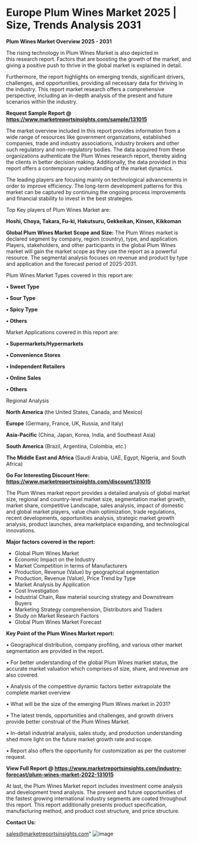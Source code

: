 # Europe Plum Wines Market 2025 | Size, Trends Analysis 2031

<Strong> Plum Wines Market Overview 2025 - 2031</strong>

The rising technology in Plum Wines Market is also depicted in this research report. Factors that are boosting the growth of the market, and giving a positive push to thrive in the global market is explained in detail.

Furthermore, the report highlights on emerging trends, significant drivers, challenges, and opportunities, providing all necessary data for thriving in the industry. This report market research offers a comprehensive perspective, including an in-depth analysis of the present and future scenarios within the industry.

<strong>Request Sample Report @ <a href=https://www.marketreportsinsights.com/sample/131015>https://www.marketreportsinsights.com/sample/131015</a></strong>

The market overview included in this report provides information from a wide range of resources like government organizations, established companies, trade and industry associations, industry brokers and other such regulatory and non-regulatory bodies. The data acquired from these organizations authenticate the Plum Wines research report, thereby aiding the clients in better decision making. Additionally, the data provided in this report offers a contemporary understanding of the market dynamics.

The leading players are focusing mainly on technological advancements in order to improve efficiency. The long-term development patterns for this market can be captured by continuing the ongoing process improvements and financial stability to invest in the best strategies.

Top Key players of Plum Wines Market are:

<strong>Hoshi, Choya, Takara, Fu-ki, Hakutsuru, Gekkeikan, Kinsen, Kikkoman</strong>

<strong><b>Global Plum Wines Market Scope and Size:</b></strong>
The Plum Wines market is declared segment by company, region (country), type, and application. Players, stakeholders, and other participants in the global Plum Wines market will gain the market scope as they use the report as a powerful resource. The segmental analysis focuses on revenue and product by type and application and the forecast period of 2025-2031.

Plum Wines Market Types covered in this report are:

<strong>• Sweet Type

• Sour Type

• Spicy Type

• Others</strong>

Market Applications covered in this report are:

<strong>• Supermarkets/Hypermarkets

• Convenience Stores

• Independent Retailers

• Online Sales

• Others</strong> 

Regional Analysis

<strong>North America</strong> (the United States, Canada, and Mexico)

<strong>Europe</strong> (Germany, France, UK, Russia, and Italy)

<strong>Asia-Pacific</strong> (China, Japan, Korea, India, and Southeast Asia)

<strong>South America</strong> (Brazil, Argentina, Colombia, etc.)

<strong>The Middle East and Africa</strong> (Saudi Arabia, UAE, Egypt, Nigeria, and South Africa)

<strong>Go For Interesting Discount Here: <a href=https://www.marketreportsinsights.com/discount/131015>https://www.marketreportsinsights.com/discount/131015</a></strong>

The Plum Wines market report provides a detailed analysis of global market size, regional and country-level market size, segmentation market growth, market share, competitive Landscape, sales analysis, impact of domestic and global market players, value chain optimization, trade regulations, recent developments, opportunities analysis, strategic market growth analysis, product launches, area marketplace expanding, and technological innovations.

<strong><b>Major factors covered in the report:</b></strong>
<ul>
  <li>Global Plum Wines Market </li>
  <li>Economic Impact on the Industry</li>
  <li>Market Competition in terms of Manufacturers</li>
  <li>Production, Revenue (Value) by geographical segmentation</li>
  <li>Production, Revenue (Value), Price Trend by Type</li>
  <li>Market Analysis by Application</li>
  <li>Cost Investigation</li>
  <li>Industrial Chain, Raw material sourcing strategy and Downstream Buyers</li>
  <li>Marketing Strategy comprehension, Distributors and Traders</li>
  <li>Study on Market Research Factors</li>
  <li>Global Plum Wines Market Forecast</li>
</ul>

<strong><b>Key Point of the Plum Wines Market report:</b></strong>

• Geographical distribution, company profiling, and various other market segmentation are provided in the report.

• For better understanding of the global Plum Wines market status, the accurate market valuation which comprises of size, share, and revenue are also covered.

• Analysis of the competitive dynamic factors better extrapolate the complete market overview

• What will be the size of the emerging Plum Wines market in 2031?

• The latest trends, opportunities and challenges, and growth drivers provide better construal of the Plum Wines Market.

• In-detail industrial analysis, sales study, and production understanding shed more light on the future market growth rate and scope.

• Report also offers the opportunity for customization as per the customer request.

<strong><b>View Full Report @ <a href=https://www.marketreportsinsights.com/industry-forecast/plum-wines-market-2022-131015>https://www.marketreportsinsights.com/industry-forecast/plum-wines-market-2022-131015</a></b></strong>


At last, the Plum Wines Market report includes investment come analysis and development trend analysis. The present and future opportunities of the fastest growing international industry segments are coated throughout this report. This report additionally presents product specification, manufacturing method, and product cost structure, and price structure.

<strong>Contact Us:</strong>

sales@marketreportsinsights.com"
![image](https://github.com/user-attachments/assets/68572f4e-24ee-419e-ae44-206833ab1191)
